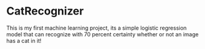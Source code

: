 # CatRecognizer
This is my first machine learning project, its a simple logistic regression model that can recognize with 70 percent certainty whether or not an image has a cat in it! 
